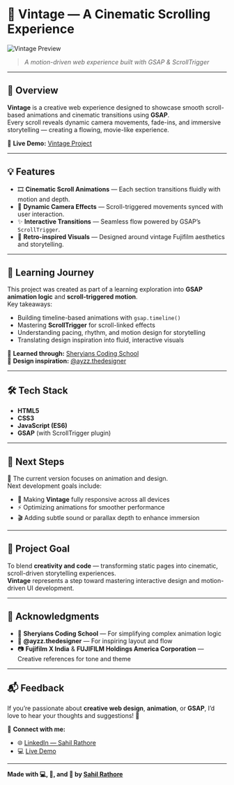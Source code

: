 # 🎥 Vintage — A Cinematic Scrolling Experience  

![Vintage Preview](assets/vintage-preview.png)  
> _A motion-driven web experience built with GSAP & ScrollTrigger_

---

## 🌟 Overview  
**Vintage** is a creative web experience designed to showcase smooth scroll-based animations and cinematic transitions using **GSAP**.  
Every scroll reveals dynamic camera movements, fade-ins, and immersive storytelling — creating a flowing, movie-like experience.

🔗 **Live Demo:** [Vintage Project](https://lnkd.in/dC3PRQ2X)

---

## 💡 Features  
- 🎞️ **Cinematic Scroll Animations** — Each section transitions fluidly with motion and depth.  
- 📸 **Dynamic Camera Effects** — Scroll-triggered movements synced with user interaction.  
- ✨ **Interactive Transitions** — Seamless flow powered by GSAP’s `ScrollTrigger`.  
- 🎨 **Retro-inspired Visuals** — Designed around vintage Fujifilm aesthetics and storytelling.

---

## 🧠 Learning Journey  
This project was created as part of a learning exploration into **GSAP animation logic** and **scroll-triggered motion**.  
Key takeaways:  
- Building timeline-based animations with `gsap.timeline()`  
- Mastering **ScrollTrigger** for scroll-linked effects  
- Understanding pacing, rhythm, and motion design for storytelling  
- Translating design inspiration into fluid, interactive visuals  

🧩 **Learned through:** [Sheryians Coding School](https://sheryians.com)  
🎨 **Design inspiration:** [@ayzz.thedesigner](https://www.instagram.com/ayzz.thedesigner/)  

---

## 🛠️ Tech Stack  
- **HTML5**  
- **CSS3**  
- **JavaScript (ES6)**  
- **GSAP** (with ScrollTrigger plugin)  

---

## 🔧 Next Steps  
🚧 The current version focuses on animation and design.  
Next development goals include:  
- 📱 Making **Vintage** fully responsive across all devices  
- ⚡ Optimizing animations for smoother performance  
- 🎬 Adding subtle sound or parallax depth to enhance immersion  

---

## 🎯 Project Goal  
To blend **creativity and code** — transforming static pages into cinematic, scroll-driven storytelling experiences.  
**Vintage** represents a step toward mastering interactive design and motion-driven UI development.

---

## 🤝 Acknowledgments  
- 🏫 **Sheryians Coding School** — For simplifying complex animation logic  
- 🎨 **@ayzz.thedesigner** — For inspiring layout and flow  
- 📷 **Fujifilm X India** & **FUJIFILM Holdings America Corporation** — Creative references for tone and theme  

---

## 📬 Feedback  
If you’re passionate about **creative web design**, **animation**, or **GSAP**, I’d love to hear your thoughts and suggestions! 🙌  

📧 **Connect with me:**  
- 🌐 [LinkedIn — Sahil Rathore](https://www.linkedin.com/in/sahilrathore7/)  
- 💻 [Live Demo](https://lnkd.in/dC3PRQ2X)

---

**Made with 💻, 🎨, and 🎥 by [Sahil Rathore](https://www.linkedin.com/in/sahilrathore7/)**  
